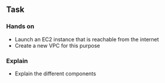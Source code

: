 ## Task

### Hands on

- Launch an EC2 instance that is reachable from the internet
- Create a new VPC for this purpose

### Explain

- Explain the different components
